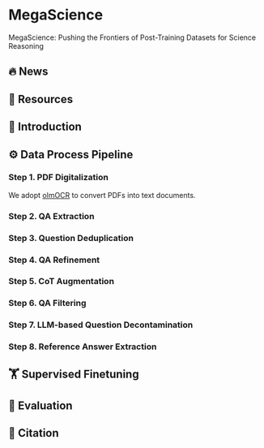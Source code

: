 # MegaScience
MegaScience: Pushing the Frontiers of Post-Training Datasets for Science Reasoning


## 🔥 News

## 💎 Resources

## 🚀 Introduction

## ⚙️ Data Process Pipeline

### Step 1. PDF Digitalization

We adopt [olmOCR](https://github.com/allenai/olmocr) to convert PDFs into text documents.

### Step 2. QA Extraction



### Step 3. Question Deduplication

### Step 4. QA Refinement

### Step 5. CoT Augmentation

### Step 6. QA Filtering

### Step 7. LLM-based Question Decontamination

### Step 8. Reference Answer Extraction

## 🏋️ Supervised Finetuning

## 🎯 Evaluation

## 🥳 Citation